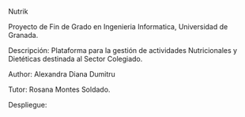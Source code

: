 Nutrik

Proyecto de Fin de Grado en Ingenieria Informatica, Universidad de Granada.

Descripción: Plataforma para la gestión de actividades Nutricionales y Dietéticas destinada al Sector Colegiado.

Author: Alexandra Diana Dumitru

Tutor: Rosana Montes Soldado.

Despliegue:
